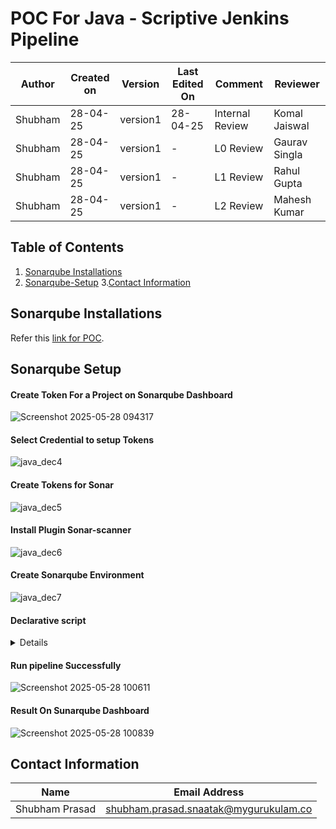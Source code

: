 # POC For Java - Scriptive Jenkins Pipeline
| Author  | Created on | Version   | Last Edited On | Comment  | Reviewer |
|---------|------------|-----------|----------------|-------------------|---------------|
| Shubham | 28-04-25   |  version1| 28-04-25        | Internal Review    | Komal Jaiswal|
| Shubham | 28-04-25  |  version1|-   | L0  Review  | Gaurav Singla |
| Shubham | 28-04-25  |  version1| -     | L1  Review | Rahul Gupta |
| Shubham | 28-04-25   |  version1| -      | L2  Review  | Mahesh Kumar|

##  Table of Contents

1. [Sonarqube Installations](#sonarqube-installations)  
2. [Sonarqube-Setup](#sonarqube-setup)
3.[Contact Information](#contact-information)

## Sonarqube Installations
Refer this [link for POC](https://github.com/Cloud-NInja-snaatak/Documentation/tree/himanshu-SCRUM-176/application_ci/tools/setup/sonarqube/software_configuration/poc).

## Sonarqube Setup

#### Create Token For a Project on Sonarqube Dashboard 
![Screenshot 2025-05-28 094317](https://github.com/user-attachments/assets/54b4caef-5c70-4439-9c7f-c70cbf125c6a)




#### Select Credential to setup Tokens 
![java_dec4](https://github.com/user-attachments/assets/85315983-27ad-4376-8069-e9f81c83607d)

#### Create Tokens for Sonar 
![java_dec5](https://github.com/user-attachments/assets/b3580319-5e05-4395-9cdd-472084844acb)

####  Install Plugin Sonar-scanner 
![java_dec6](https://github.com/user-attachments/assets/27e8ae35-bfdf-461b-ae5c-81faa4297161)

#### Create Sonarqube Environment 
![java_dec7](https://github.com/user-attachments/assets/5f4714c7-5c18-40cf-9a35-118d31d523b7)

#### Declarative script 
<details>
pipeline {
    agent any
    
    
    tools{
        maven 'mvn'  
    }

    environment {
        SONARQUBE_URL = 'http://16.16.187.233:9000/' // Update with your SonarQube server URL
        SONAR_PROJECT_KEY = 'java' // Update with your actual SonarQube project key
    }

    stages {
        stage('Cleanup Workspace') {
          steps {
        cleanWs()
           }
         }
        stage('Checkout Code') {
            steps {
                git branch: 'master', url: 'https://github.com/shubhamprasadnr/secretsanta-generator.git' // Updated repo URL
            }
        }

        stage('Build') {
            steps {
                sh 'mvn clean compile'
            }
        }

        stage('sonarQube Scan') {
            steps {
                withSonarQubeEnv('sonarqube') { // Ensure 'demo' matches the SonarQube instance name in Jenkins settings
                    withCredentials([string(credentialsId: 'sonarcred', variable: 'SONARQUBE_TOKEN')]) {
                        sh """
                        mvn sonar:sonar \
                        -Dsonar.projectKey=${SONAR_PROJECT_KEY} \
                        -Dsonar.host.url=${SONARQUBE_URL} \
                        -Dsonar.login=${SONARQUBE_TOKEN}
                        """
                    }
                }
            }
        }
    }
}

</details>

#### Run pipeline Successfully 
![Screenshot 2025-05-28 100611](https://github.com/user-attachments/assets/7c620e20-fc71-403d-9d08-8e1ed8489d5f)


#### Result On Sunarqube Dashboard 
![Screenshot 2025-05-28 100839](https://github.com/user-attachments/assets/b1b732ec-a6fb-446d-9a57-37bc2211580a)



##  Contact Information

| Name | Email Address |
|------|---------------|
| Shubham Prasad | [shubham.prasad.snaatak@mygurukulam.co](mailto:shubham.prasad.snaatak@mygurukulam.co) |





